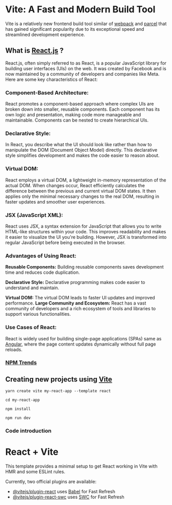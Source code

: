 # Vite: A Fast and Modern Build Tool
Vite is a relatively new frontend build tool similar of [webpack](https://webpack.js.org/) and [parcel](https://parceljs.org/) that has gained significant popularity due to its exceptional speed and streamlined development experience. 

## What is [React.js](https://react.dev/) ?
React.js, often simply referred to as React, is a popular JavaScript library for building user interfaces (UIs) on the web. It was created by Facebook and is now maintained by a community of developers and companies like Meta. Here are some key characteristics of React:
### Component-Based Architecture:
React promotes a component-based approach where complex UIs are broken down into smaller, reusable components.
Each component has its own logic and presentation, making code more manageable and maintainable.
Components can be nested to create hierarchical UIs.

### Declarative Style:
In React, you describe what the UI should look like rather than how to manipulate the DOM (Document Object Model) directly.
This declarative style simplifies development and makes the code easier to reason about.

### Virtual DOM:
React employs a virtual DOM, a lightweight in-memory representation of the actual DOM.
When changes occur, React efficiently calculates the difference between the previous and current virtual DOM states.
It then applies only the minimal necessary changes to the real DOM, resulting in faster updates and smoother user experiences.

### JSX (JavaScript XML):
React uses JSX, a syntax extension for JavaScript that allows you to write HTML-like structures within your code.
This improves readability and makes it easier to visualize the UI you're building. However, JSX is transformed into regular JavaScript before being executed in the browser.

### Advantages of Using React:
**Reusable Components:** Building reusable components saves development time and reduces code duplication.

 **Declarative Style:** Declarative programming makes code easier to understand and maintain.

**Virtual DOM:** The virtual DOM leads to faster UI updates and improved performance.
**Large Community and Ecosystem:** React has a vast community of developers and a rich ecosystem of tools and libraries to support various functionalities.

### Use Cases of React:
React is widely used for building single-page applications (SPAs) same as [Angular](https://angular.dev), where the page content updates dynamically without full page reloads.

### [NPM Trends](https://npmtrends.com/angular-vs-react-vs-vue)

## Creating new projects using [Vite](https://vitejs.dev/guide/)
`yarn create vite my-react-app --template react`

`cd my-react-app`

`npm install`

`npm run dev`

### Code introduction
# React + Vite

This template provides a minimal setup to get React working in Vite with HMR and some ESLint rules.

Currently, two official plugins are available:

- [@vitejs/plugin-react](https://github.com/vitejs/vite-plugin-react/blob/main/packages/plugin-react/README.md) uses [Babel](https://babeljs.io/) for Fast Refresh
- [@vitejs/plugin-react-swc](https://github.com/vitejs/vite-plugin-react-swc) uses [SWC](https://swc.rs/) for Fast Refresh
